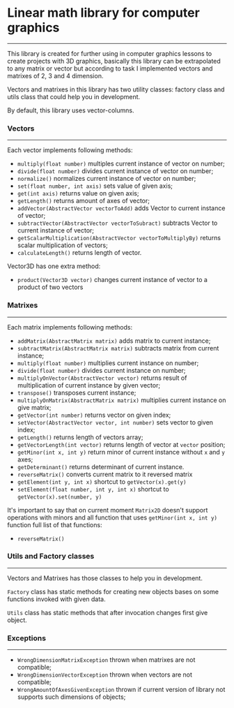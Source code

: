 # Linear math library for computer graphics

---

This library is created for further using in computer graphics lessons to create
projects with 3D graphics, basically this library can be extrapolated to any
matrix or vector but according to task I implemented vectors and matrixes of
2, 3 and 4 dimension.

Vectors and matrixes in this library has two utility classes: factory class and
utils class that could help you in development.

By default, this library uses vector-columns.

### Vectors

---

Each vector implements following methods:

* `multiply(float number)` multiples current instance of vector on number;
* `divide(float number)` divides current instance of vector on number;
* `normalize()` normalizes current instance of vector on number;
* `set(float number, int axis)` sets value of given axis;
* `get(int axis)` returns value on given axis;
* `getLength()` returns amount of axes of vector;
* `addVector(AbstractVector vectorToAdd)` adds Vector to current instance of vector;
* `subtractVector(AbstractVector vectorToSubract)` subtracts Vector to current instance of vector;
* `getScalarMultiplication(AbstractVector vectorToMultiplyBy)` returns scalar multiplication of vectors;
* `calculateLength()` returns length of vector.

Vector3D has one extra method:
* `product(Vector3D vector)` changes current instance of vector to a product of two vectors

### Matrixes

---

Each matrix implements following methods:

* `addMatrix(AbstractMatrix matrix)` adds matrix to current instance;
* `subtractMatrix(AbstractMatrix matrix)` subtracts matrix from current instance;
* `multiply(float number)` multiplies current instance on number;
* `divide(float number)` divides current instance on number;
* `multiplyOnVector(AbstractVector vector)` returns result of multiplication of current instance by given vector;
* `transpose()` transposes current instance;
* `multiplyOnMatrix(AbstractMatrix matrix)` multiplies current instance on give matrix;
* `getVector(int number)` returns vector on given index;
* `setVector(AbstractVector vector, int number)` sets vector to given index;
* `getLength()` returns length of vectors array;
* `getVectorLength(int vector)` returns length of vector at `vector` position;
* `getMinor(int x, int y)` return minor of current instance without `x` and `y` axes;
* `getDeterminant()` returns determinant of current instance.
* `reverseMatrix()` converts current matrix to it reversed matrix
* `getElement(int y, int x)` shortcut to `getVector(x).get(y)`
* `setElement(float number, int y, int x)` shortcut to `getVector(x).set(number, y)`

It's important to say that on current moment `Matrix2D` doesn't support operations
with minors and all function that uses `getMinor(int x, int y)` function full list of that functions:
* `reverseMatrix()`

### Utils and Factory classes

----

Vectors and Matrixes has those classes to help you in development.

`Factory` class has static methods for creating new objects bases on some functions
invoked with given data.

`Utils` class has static methods that after invocation changes first give object.

### Exceptions

---

* `WrongDimensionMatrixException` thrown when matrixes are not compatible;
* `WrongDimensionVectorException` thrown when vectors are not compatible;
* `WrongAmountOfAxesGivenException` thrown if current version of library not supports such dimensions of objects;

